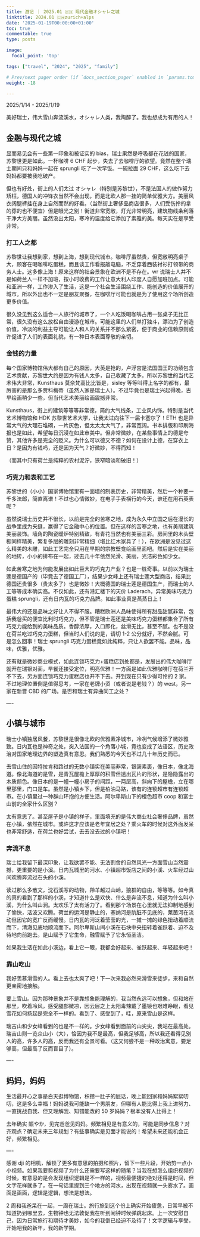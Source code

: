 ```yaml
---
title: 游记 ｜ 2025.01 🇨🇭 现代金融オシャレ之城
linktitle: 2024.01 🇨🇭zurich+alps
date: '2025-01-19T00:00:00+01:00'
toc: true
commentable: true
type: posts

image:
  focal_point: 'top'

tags: ["travel", "2024", "2025", "family"]

# Prev/next pager order (if `docs_section_pager` enabled in `params.toml`)
weight: -18

---
```


2025/1/14 - 2025/1/19

美好瑞士，伟大雪山奔流溪水，オシャレ人类，我陶醉了。我也想成为有用的人！

<!--more-->

## 金融与现代之城

显而易见会有一些第一印象和被证实的 bias，瑞士果然是呼吸都在花钱的国家，苏黎世更是如此。一杯咖啡 6 CHF 起步，失去了去咖啡厅的欲望。竟然在整个瑞士期间只和妈妈一起在 sprungli 吃了一次早饭。一碗拉面 29 CHF，这么吃下去妈妈都要被我吃破产。

但也有好处，街上的人们太过 オシャレ（特别是苏黎世），不是法国人的做作努力矫枉，德国人的冲锋衣当然不会出现，而是北欧人那一挂的简单优雅大方。美丽风衣阔腿裤挂在身上自然而然的好看。（当然街上奢侈品商店很多，人们受伤拎的拿的穿的也不便宜）但是眼光之别！街道非常宽敞，灯光非常明亮，建筑物线条利落干净大方美丽。虽然没出太阳，寒冷的温度给它添加了素雅的美。每天实在是享受非常。

### 打工人之都

苏黎世让我想到家，想到上海，想到现代城市。咖啡厅虽然贵，但宽敞明亮桌子大，顾客在喝咖啡吃蛋糕，而且谈工作看报敲电脑，不乏穿着西装衬衫打领带的商务人士。这多像上海！原来这样的社会景象在欧洲不是不存在。wr 说瑞士人并不是如荷兰人一样不加班，按小时收费的工作让意大利人印度人自愿加班加点。可能和亚洲一样，工作渗入了生活，这是一个社会生活围绕工作、能创造的价值展开的城市。所以外出也不一定是朋友聚餐，在咖啡厅可能也就是为了使用这个场所创造更多价值。

很久没见到这么适合一人旅行的城市了，一个人吃饭喝咖啡占用一张桌子无比正常，很久没有这么放松自由漫游在城市。可能这里的人们单打独斗，漂泊为了创造价值，冷淡的利益主导可能让人和人的关系并不那么紧密，便于商业的信赖原则或许促进了人们的表面礼貌，有一种日本表面尊敬的亲切。

### 金钱的力量

每个国家博物馆伟大都有自己的原因，大英是抢的，卢浮宫是法国国王的功绩包含艺术贡献，苏黎世大约是因为有钱人太多，自己收藏了太多。所以苏黎世的当代艺术伟大非常，Kunsthaus 莫奈梵高比比皆是，sisley 等等叫得上名字的都有，最厉害的是那么多贾科梅蒂（虽然人家是瑞士人）。不过毕竟也是瑞士兴起得晚，古早绘画稍少一些，但当代艺术美丽绘画震撼非常。

Kunsthaus，街上的建筑等等等非常德，简约大气线条，工业风内饰。特别是当代艺术博物馆和 HDK 苏黎世艺术大学，让我太过向往下一届卡塞尔了！ETH 也是异常大气的大理石堆砌，一片灰色，但太太太大气了，非常宽阔。书本排版和印刷海报也是如此，希望每日沉浸在如此审美中。但非常微妙，在某些事情上的德是夸赞，其他许多是完全的贬义。为什么可以德又不德？如何在设计上德，在穿衣上日？是因为有钱吗，还是因为天气？好微妙，不得而知！

（而其中只有荷兰是纯粹的农村泥泞，狭窄暗淡和破旧！）

### 巧克力和表和工艺

苏黎世的（小小）国家博物馆里有一面墙的制表历史，非常精美，然后一个种要一千多法郎，简直离谱！不过也心情微妙，在电子手表横行的今天，谁还在用石英表呢？

虽然说瑞士历史并不很长，以前是完全的苦寒之地，成为永久中立国之后在漫长的战争里成为夹缝，赢得了它金融中心的位置。但在这样的苦寒之地，也有美丽建筑美丽装饰。墙角的陶瓷暖炉特别精致，有青花当然也有美丽三彩。房间里的木头壁橱同样精美，繁复多层的雕刻非常精细（堪比红木家具了！），在欧洲是没见过这么精美的木雕，如此工艺完全只用在早期的宗教壁龛绘画里面吧。然后是实在美丽的地砖，小小的排布在一起，过去几十年依然光滑、美丽，光洁彩色如少女。

如此苦寒之地为何能发展出如此巨大的巧克力产业？也是一桩奇事。以前以为瑞士莲是德国产的（毕竟去了德国工厂），结果少女峰上还有瑞士莲大型商店，结果比德国还贵很多（贵太多了）也是微妙！大概德国的瑞士莲是德国生产，而瑞士的人工等等成本确实高。不仅如此，还有港汇楼下的天价 Laderach，异常美味巧克力蛋糕 sprungli，还有日内瓦的巧克力品牌。如此事业真是蒸蒸日上！

最伟大的还是品味之好让人不得不服。糟糕欧洲人品味使得所有甜品甜腻非常，包括我爸买的便宜比利时巧克力，但不管是瑞士莲还是美味巧克力蛋糕都集合了所有巧克力能给到的美味品质。香醇浓厚，入口即化，丝滑无比，甚至不腻。也不是没在荷兰吃过巧克力蛋糕，但当时人们说的是，请切 1-2 公分就好，不然会腻。可是怎么回事！瑞士 sprungli 巧克力蛋糕竟如此纯粹，只让人欲罢不能。品味，品味，优雅，优雅。

还有就是微妙商业模式，如此连锁巧克力+蛋糕店到处都是，发展出的伟大咖啡厅就开在瑞银对面，早餐还接受定位，明亮优雅！一方面是如此优雅咖啡厅在荷兰开不下去，另方面连锁巧克力蛋糕店也开不下去。开到现在只有少得可怜的 2 家。不过地理位置倒是值得思考，一家在老牌小资（或者说是老钱？）的 west，另一家在新晋 CBD 的广场。是否和瑞士有异曲同工之处？

—-

## 小镇与城市

瑞士小镇独居风餐，苏黎世是很像北欧的优雅素净城市，冷冽气候增添了微妙雅致。日内瓦也是神奇之处，突入法国的一个角落小城，竟也变成了法语区，历史政治对国家地理边界的塑造真有意思。我们熟悉的今天也不过几十年历史而已。

去雪山住的因特拉肯和路过的无数小镇实在美丽非常，银装素裹，像日本，像北海道。像北海道的是雪，是青瓦屋檐上厚厚的积雪但透出瓦片的形状，是隐隐露出的木质颜色。像日本的是一幢一幢小房子的间距，一两层高，斜向下的屋檐，立在哪里那里，门口是车。虽然是小镇乡下，但是柏油马路，该有的连锁超市有连锁超市。在小镇里过一种群山环抱的方便生活。阿尔卑斯山下的橙色超市 coop 和富士山前的全家什么区别？

太有意思了。甚至屋子是小镇的样子，里面填充的是伟大商业社会奢侈品牌，虽然在小镇，依然在城市。或许这才应该是老年宜居之处？乘火车的时候对这外面发呆也非常舒适，在荷兰也好尝试，去去没去过的小镇吧！

### 奔流不息

瑞士给我留下最深印象，让我欲罢不能、无法割舍的自然风光一方面雪山当然震撼，更重要的是小溪。日内瓦城里的河水、小镇超市饭店之间的小溪、火车经过山间欢腾奔流过石头的小溪。

读过那么多散文，沈石溪写的动物，羚羊越过山岭，狼群的自由，等等等。如今真的真的看到了那样的小溪，才知道什么是欢快、什么是奔流不息，知道为什么叫小溪，为什么叫山涧。太欢乐了太有活力了。看到那个场景在心里就无法抑制地感到了愉快，活波又欢腾。荷兰的运河是静止的，塞纳河是肮脏不见底的，莱茵河在流动但因它的宽广反而缓慢。日内瓦的河泛着莹莹的光，一摊一摊的绿色扭动着顺流而下，清澈见底地顺流而下。阿尔卑斯山间小溪在石块中央扭转着雀跃着、迫不及待地向前跑去。是山赋予了它生命，融雪赋予了它永恒圣洁。

如果我生活在如此小溪边，看上它一眼，我都会好起来、雀跃起来、年轻起来吧！

### 靠山吃山

我好羡慕滑雪的人。看上去也太爽了吧！下一次来我必然来滑雪来徒步，来和自然更亲密地接触。

要上雪山。因为那种景象并不是靠想象能理解的，我当然永远可以想象，但和站在那里，吹着冷风，感受腿部微凉，因云层之上太阳毒辣戴了墨镜也艰难睁眼，看见雪花如何扬起是完全不一样的。看到了、感受到了，哇，原来雪山是这样。

瑞吉山和少女峰看到的也是不一样的。少女峰看到面前的山尖尖，我站在最高处。瑞吉山则一览众山小（大），恰因为我不是最高，但我足够高，所以我还看得见别人的高，许多人的高，反而我还有全景可看。（这又何尝不是一种政治寓意，要足够高，但最高了反而盲目了）。

—-

## 妈妈，妈妈

生活最开心之事是白天逛博物馆，积攒一肚子的屁话，晚上能回家和妈妈絮絮叨叨，这是多么幸福！妈妈说我可能缺一个男朋友，但哪有人能比得上我上进努力、一直挑战自我、但又理解我、知错能改的 50 岁妈妈？根本没有人比得上！

去年确实 賑やか，见完爸爸见妈妈。频繁相见是有意义的，可能是同步信息？对齐观点？确定未来三年规划？有些事确实是见面才能说的！希望未来还能机会正好，频繁相见。

—-

感谢 dji 的相机，解锁了更多有意思的拍摄和照片，留下一些片段，开始剪一点小小视频。如果我要剪视频了为什么还需要写这样的随笔？当我在想怎么组织视频的时候，有意思的是会发现组织逻辑是不一样的，视频最便捷的绝对还得是时间，但文字花样就多了，在一句话里提到三个地方的河水，出现在视频就一头雾水了。画面是画面，逻辑是逻辑，想法是想法。

2 周和我爸呆在一起，一周在瑞士。旅行旅到这个份上确实开始疲惫，日常早被不知道扔到哪里去，生物钟也无法敦促我在听到闹钟时候弹跳起床。上一次安慰自己，因为日常旅行和期待才美妙，如今的我倒已经迫不及待了！文字逻辑与享受，开始吧我的新年，我的新学期。